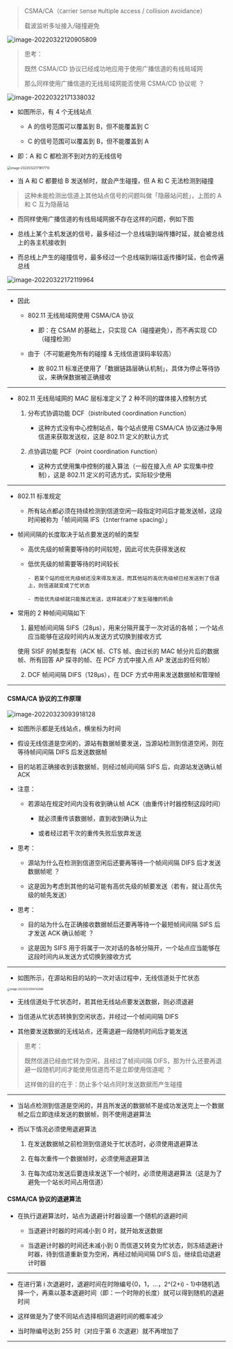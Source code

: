 > CSMA/CA（`C`arrier `S`ense `M`ultiple `A`ccess / `C`ollision `A`voidance）
>
> 载波监听多址接入/碰撞避免

![image-20220322120905809](https://gitee.com/pj-l/imgs-1/raw/master/image-20220322120905809.png)

> 思考：
>
> 既然 CSMA/CD 协议已经成功地应用于使用广播信道的有线局域网
>
> 那么同样使用广播信道的无线局域网能否使用 CSMA/CD 协议呢 ？

![image-20220322171338032](https://gitee.com/pj-l/imgs-1/raw/master/image-20220322171338032.png)

- 如图所示，有 4 个无线站点

	- A 的信号范围可以覆盖到 B，但不能覆盖到 C

	- C 的信号范围可以覆盖到 B，但不能覆盖到 A

- 即：A 和 C 都检测不到对方的无线信号

<img src="https://gitee.com/pj-l/imgs-1/raw/master/image-20220322171617713.png" alt="image-20220322171617713" style="zoom:50%;" />

- 当 A 和 C 都要给 B 发送帧时，就会产生碰撞，但 A 和 C 无法检测到碰撞

> 这种未能检测出信道上其他站点信号的问题叫做「隐蔽站问题」，上图的 A 和 C 互为隐蔽站

- 而同样使用广播信道的有线局域网据不存在这样的问题，例如下图

- 总线上某个主机发送的信号，最多经过一个总线端到端传播时延，就会被总线上的各主机接收到

- 而总线上产生的碰撞信号，最多经过一个总线端到端往返传播时延，也会传遍总线

![image-20220322172119964](https://gitee.com/pj-l/imgs-1/raw/master/image-20220322172119964.png)

---

- 因此

	- 802.11 无线局域网使用 CSMA/CA 协议
		- 即：在 CSAM 的基础上，只实现 CA（碰撞避免），而不再实现 CD（碰撞检测）
		
	- 由于（不可能避免所有的碰撞 & 无线信道误码率较高）
	
		- 故 802.11 标准还使用了「数据链路层确认机制」，具体为停止等待协议，来确保数据被正确接收

---

- 802.11 无线局域网的 MAC 层标准定义了 2 种不同的媒体接入控制方式

	1. 分布式协调功能 DCF（`D`istributed `C`oordination `F`unction）

		- 这种方式没有中心控制站点，每个站点使用 CSMA/CA 协议通过争用信道来获取发送权，这是 802.11 定义的默认方式
	
	2. 点协调功能 PCF（`P`oint `C`oordination `F`unction）

		- 这种方式使用集中控制的接入算法（一般在接入点 AP 实现集中控制），这是 802.11 定义的可选方式，实际较少使用

---

- 802.11 标准规定

	- 所有站点都必须在持续检测到信道空闲一段指定时间后才能发送帧，这段时间被称为「帧间间隔 IFS（`I`nter`f`rame `s`pacing）」

- 帧间间隔的长度取决于站点要发送的帧的类型

  - 高优先级的帧需要等待的时间较短，因此可优先获得发送权

  - 低优先级的帧需要等待的时间较长

		- 若某个站的低优先级帧还没来得及发送，而其他站的高优先级帧已经发送到了信道上，则信道就变成了忙状态

		- 而低优先级帧就只能推迟发送，这样就减少了发生碰撞的机会

- 常用的 2 种帧间间隔如下

	1. 最短帧间间隔 SIFS（28μs），用来分隔开属于一次对话的各帧；一个站点应当能够在这段时间内从发送方式切换到接收方式

	使用 SISF 的帧类型有（ACK 帧、CTS 帧、由过长的 MAC 帧分片后的数据帧、所有回答 AP 探寻的帧、在 PCF 方式中接入点 AP 发送出的任何帧）
	
	2. DCF 帧间间隔 DIFS（128μs），在 DCF 方式中用来发送数据帧和管理帧

---

#### CSMA/CA 协议的工作原理

![image-20220323093918128](https://gitee.com/pj-l/imgs-1/raw/master/image-20220323093918128.png)

- 如图所示都是无线站点，横坐标为时间

- 假设无线信道是空闲的，源站有数据帧要发送，当源站检测到信道空闲，则在等待帧间间隔 DIFS 后发送数据帧

- 目的站若正确接收到该数据帧，则经过帧间间隔 SIFS 后，向源站发送确认帧 ACK

- 注意：

	- 若源站在规定时间内没有收到确认帧 ACK（由重传计时器控制这段时间）

		- 就必须重传该数据帧，直到收到确认为止

		- 或者经过若干次的重传失败后放弃发送

- 思考：

	- 源站为什么在检测到信道空闲后还要再等待一个帧间间隔 DIFS 后才发送数据帧呢 ？

	- 这是因为考虑到其他的站可能有高优先级的帧要发送（若有，就让高优先级的帧先发送）

- 思考：

	- 目的站为什么在正确接收数据帧后还要再等待一个最短帧间间隔 SIFS 后才发送 ACK 确认帧呢 ？

	- 这是因为 SIFS 用于将属于一次对话的各帧分隔开，一个站点应当能够在这段时间内从发送方式切换到接收方式

---

- 如图所示，在源站和目的站的一次对话过程中，无线信道处于忙状态

<img src="https://gitee.com/pj-l/imgs-1/raw/master/image-20220323094742886.png" alt="image-20220323094742886" style="zoom:40%;" />

- 无线信道处于忙状态时，若其他无线站点要发送数据，则必须退避

- 当信道从忙状态转换到空闲状态，并经过一个帧间间隔 DIFS

- 其他要发送数据的无线站点，还需退避一段随机时间后才能发送

> 思考：
>
> 既然信道已经由忙转为空闲，且经过了帧间间隔 DIFS，那为什么还要再退避一段随机时间才能使用信道而不是立即使用信道呢 ？
>
> 这样做的目的在于：防止多个站点同时发送数据而产生碰撞

---

- 当站点检测到信道是空闲的，并且所发送的数据帧不是成功发送完上一个数据帧之后立即连续发送的数据帧，则不使用退避算法

- 而以下情况必须使用退避算法

	1. 在发送数据帧之前检测到信道处于忙状态时，必须使用退避算法

	2. 在每次重传一个数据帧时，必须使用退避算法

	3. 在每次成功发送后要连续发送下一个帧时，必须使用退避算法（这是为了避免一个站长时间占用信道）

#### CSMA/CA 协议的退避算法

- 在执行退避算法时，站点为退避计时器设置一个随机的退避时间

	- 当退避计时器的时间减小到 0 时，就开始发送数据

	- 当退避计时器的时间还未减小到 0 而信道又转变为忙状态，则冻结退避计时器，待到信道重新变为空闲，再经过帧间间隔 DIFS 后，继续启动退避计时器

---

- 在进行第 i 次退避时，退避时间在时隙编号{0，1，...，2^(2+i) - 1}中随机选择一个，再乘以基本退避时间（即：一个时隙的长度）就可以得到随机的退避时间

- 这样做是为了使不同站点选择相同退避时间的概率减少

- 当时隙编号达到 255 时（对应于第 6 次退避）就不再增加了

---

